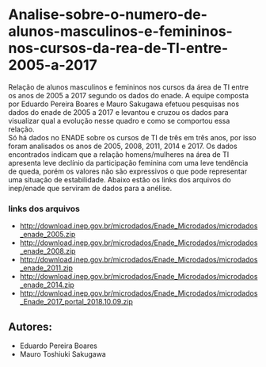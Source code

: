 # Analise-sobre-o-numero-de-alunos-masculinos-e-femininos-nos-cursos-da-rea-de-TI-entre-2005-a-2017
Relação de alunos masculinos e femininos nos cursos da área de TI entre os anos de 2005 a 2017 segundo os dados do enade. A equipe composta por Eduardo Pereira Boares e Mauro Sakugawa efetuou pesquisas nos dados do enade de 2005 a 2017 e levantou e cruzou os dados para visualizar qual a evolução nesse quadro e como se comportou essa relação.<br>
Só há dados no ENADE sobre os cursos de TI de três em três anos, por isso foram analisados os anos de 2005, 2008, 2011, 2014 e 2017. Os dados encontrados indicam que a relação homens/mulheres na área de TI apresenta leve declínio da participação feminina com uma leve tendência de queda, porém os valores não são expressivos o que pode representar uma situação de estabilidade. Abaixo estão os links dos arquivos do inep/enade que serviram de dados para a anélise.

### links dos arquivos
- http://download.inep.gov.br/microdados/Enade_Microdados/microdados_enade_2005.zip
- http://download.inep.gov.br/microdados/Enade_Microdados/microdados_enade_2008.zip
- http://download.inep.gov.br/microdados/Enade_Microdados/microdados_enade_2011.zip
- http://download.inep.gov.br/microdados/Enade_Microdados/microdados_enade_2014.zip
- http://download.inep.gov.br/microdados/Enade_Microdados/microdados_Enade_2017_portal_2018.10.09.zip


## Autores:
* Eduardo Pereira Boares 
* Mauro Toshiuki Sakugawa</h3>

